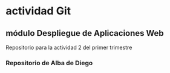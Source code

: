 # actividad Git
## módulo Despliegue de Aplicaciones Web
Repositorio para la actividad 2 del primer trimestre
### Repositorio de Alba de Diego
